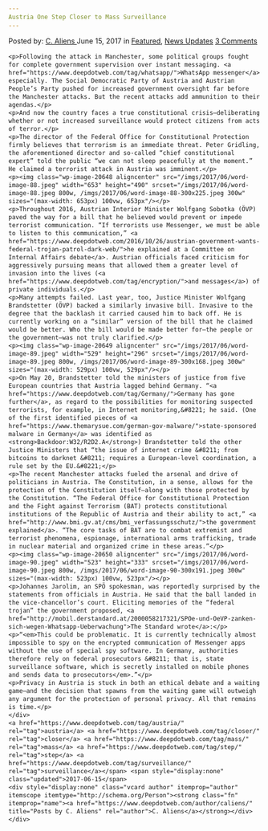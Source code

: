 ```yaml
---
Austria One Step Closer to Mass Surveillance
---
```

<article class="post-listing post-20633 post type-post status-publish format-standard has-post-thumbnail hentry  tag-austria tag-closer tag-mass tag-step tag-surveillance">
    <div class="post-inner">
        <span>Posted by: <a href="https://www.deepdotweb.com/author/caliens/" title="">C. Aliens </a></span>
    <span>June 15, 2017</span>
    <span>in <a href="https://www.deepdotweb.com/category/deepdot-news/" rel="category tag">Featured</a>, <a href="https://www.deepdotweb.com/category/news-updates/" rel="category tag">News Updates</a></span>
    <span><a href="https://www.deepdotweb.com/2017/06/15/austria-one-step-closer-mass-surveillance/#comments">3 Comments</a></span>
    </p>
    <div class="clear"></div>
    
    <p>Following the attack in Manchester, some political groups fought for complete government supervision over instant messaging. <a href="https://www.deepdotweb.com/tag/whatsapp/">WhatsApp messenger</a> especially. The Social Democratic Party of Austria and Austrian People’s Party pushed for increased government oversight far before the Manchester attacks. But the recent attacks add ammunition to their agendas.</p>
    <p>And now the country faces a true constitutional crisis—deliberating whether or not increased surveillance would protect citizens from acts of terror.</p>
    <p>The director of the Federal Office for Constitutional Protection firmly believes that terrorism is an immediate threat. Peter Gridling, the aforementioned director and so-called “chief constitutional expert” told the public “we can not sleep peacefully at the moment.” He claimed a terrorist attack in Austria was imminent.</p>
    <p><img class="wp-image-20648 aligncenter" src="/imgs/2017/06/word-image-88.jpeg" width="653" height="490" srcset="/imgs/2017/06/word-image-88.jpeg 800w, /imgs/2017/06/word-image-88-300x225.jpeg 300w" sizes="(max-width: 653px) 100vw, 653px"/></p>
    <p>Throughout 2016, Austrian Interior Minister Wolfgang Sobotka (ÖVP) paved the way for a bill that he believed would prevent or impede terrorist communication. “If terrorists use Messenger, we must be able to listen to this communication,” <a href="https://www.deepdotweb.com/2016/10/26/austrian-government-wants-federal-trojan-patrol-dark-web/">he explained at a Committee on Internal Affairs debate</a>. Austrian officials faced criticism for aggressively pursuing means that allowed them a greater level of invasion into the lives (<a href="https://www.deepdotweb.com/tag/encryption/">and messages</a>) of private individuals.</p>
    <p>Many attempts failed. Last year, too, Justice Minister Wolfgang Brandstetter (ÖVP) backed a similarly invasive bill. Invasive to the degree that the backlash it carried caused him to back off. He is currently working on a “similar” version of the bill that he claimed would be better. Who the bill would be made better for—the people or the government—was not truly clarified.</p>
    <p><img class="wp-image-20649 aligncenter" src="/imgs/2017/06/word-image-89.jpeg" width="529" height="296" srcset="/imgs/2017/06/word-image-89.jpeg 800w, /imgs/2017/06/word-image-89-300x168.jpeg 300w" sizes="(max-width: 529px) 100vw, 529px"/></p>
    <p>On May 20, Brandstetter told the ministers of justice from five European countries that Austria lagged behind Germany. “<a href="https://www.deepdotweb.com/tag/Germany/">Germany has gone further</a>, as regard to the possibilities for monitoring suspected terrorists, for example, in Internet monitoring,&#8221; he said. (One of the first identified pieces of <a href="https://www.themarysue.com/german-gov-malware/">state-sponsored malware in Germany</a> was identified as <strong>Backdoor:W32/R2D2.A</strong>) Brandstetter told the other Justice Ministers that “the issue of internet crime &#8211; from bitcoins to darknet &#8211; requires a European-level coordination, a rule set by the EU.&#8221;</p>
    <p>The recent Manchester attacks fueled the arsenal and drive of politicians in Austria. The Constitution, in a sense, allows for the protection of the Constitution itself—along with those protected by the Constitution. “The Federal Office for Constitutional Protection and the Fight against Terrorism (BAT) protects constitutional institutions of the Republic of Austria and their ability to act,” <a href="http://www.bmi.gv.at/cms/bmi_verfassungsschutz/">the government explained</a>. “The core tasks of BAT are to combat extremist and terrorist phenomena, espionage, international arms trafficking, trade in nuclear material and organized crime in these areas.”</p>
    <p><img class="wp-image-20650 aligncenter" src="/imgs/2017/06/word-image-90.jpeg" width="523" height="333" srcset="/imgs/2017/06/word-image-90.jpeg 800w, /imgs/2017/06/word-image-90-300x191.jpeg 300w" sizes="(max-width: 523px) 100vw, 523px"/></p>
    <p>Johannes Jarolim, an SPÖ spokesman, was reportedly surprised by the statements from officials in Austria. He said that the ball landed in the vice-chancellor’s court. Eliciting memories of the “federal trojan” the government proposed, <a href="http://mobil.derstandard.at/2000058217321/SPOe-und-OeVP-zanken-sich-wegen-Whatsapp-Ueberwachung">The Standard wrote</a>:</p>
    <p>“<em>This could be problematic. It is currently technically almost impossible to spy on the encrypted communication of Messenger apps without the use of special spy software. In Germany, authorities therefore rely on federal prosecutors &#8211; that is, state surveillance software, which is secretly installed on mobile phones and sends data to prosecutors</em>.”</p>
    <p>Privacy in Austria is stuck in both an ethical debate and a waiting game—and the decision that spawns from the waiting game will outweigh any argument for the protection of personal privacy. All that remains is time.</p>
    </div>
    <a href="https://www.deepdotweb.com/tag/austria/" rel="tag">austria</a> <a href="https://www.deepdotweb.com/tag/closer/" rel="tag">closer</a> <a href="https://www.deepdotweb.com/tag/mass/" rel="tag">mass</a> <a href="https://www.deepdotweb.com/tag/step/" rel="tag">step</a> <a href="https://www.deepdotweb.com/tag/surveillance/" rel="tag">surveillance</a></span> <span style="display:none" class="updated">2017-06-15</span>
    <div style="display:none" class="vcard author" itemprop="author" itemscope itemtype="http://schema.org/Person"><strong class="fn" itemprop="name"><a href="https://www.deepdotweb.com/author/caliens/" title="Posts by C. Aliens" rel="author">C. Aliens</a></strong></div>
    </div>
</article>

